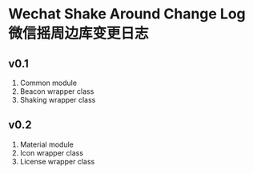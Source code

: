 # Wechat Shake Around Change Log 微信摇周边库变更日志

## v0.1
1. Common module
2. Beacon wrapper class
3. Shaking wrapper class

## v0.2
1. Material module
2. Icon wrapper class
3. License wrapper class
